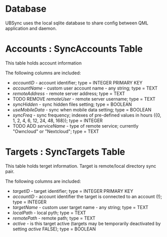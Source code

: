 # Database

UBSync uses the local sqlite database to share config between QML application and daemon.


# Accounts : SyncAccounts Table

This table holds account information

The following columns are included:
  * *accountID* - account identifier; type = INTEGER PRIMARY KEY
  * *accountName* - custom user account name - any string; type = TEXT
  * *remoteAddress* - remote server address; type = TEXT
  * TODO REMOVE *remoteUser* - remote server username; type = TEXT
  * *syncHidden* - sync hidden files setting; type = BOOLEAN
  * *useMobileData* - sync when mobile data setting; type = BOOLEAN
  * *syncFreq* - sync frequency; indexes of pre-defined values in hours ({0, 1, 2, 4, 6, 12, 24, 48, 168}); type = INTEGER
  * TODO ADD *serviceName* - type of remote service; currently "Owncloud" or "Nextcloud"; type = TEXT
  
# Targets : SyncTargets Table

This table holds terget information. Target is remote/local directory sync pair.

The following columns are included:
  * *targetID* - target identifier; type = INTEGER PRIMARY KEY
  * *accountID* - account identifier the target is connected to an account (!); type = INTEGER
  * *targetName* - custom user target name - any string; type = TEXT
  * *localPath* - local pyth; type = TEXT
  * *remotePath* - remote path; type = TEXT
  * *active* - is this target active (targets may be temporarily deactivated by setting *active* FALSE); type = BOOLEAN
